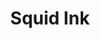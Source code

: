 ---
templateKey: blog-post
featuredpost: false
featuredimage: /assets/Squid_Ink.png
title: Squid Ink
description: Special Items
testfield: 1628
---
